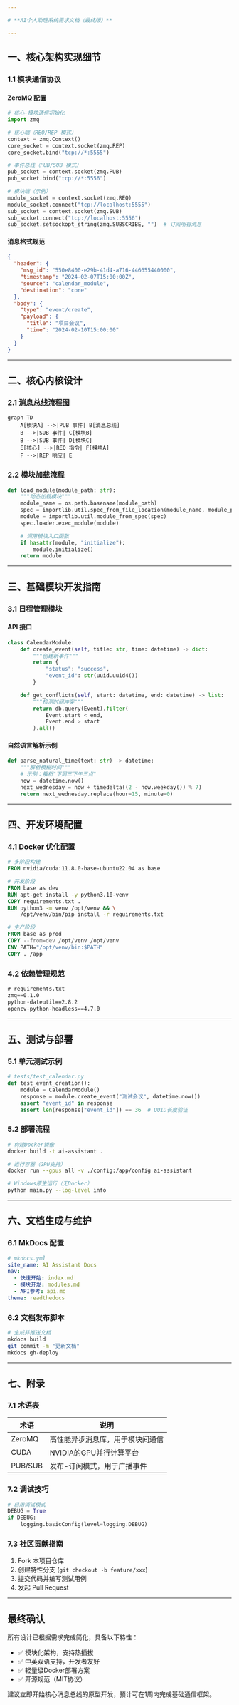 ```yaml
---

# **AI个人助理系统需求文档（最终版）**

---
```


## **一、核心架构实现细节**

### 1.1 模块通信协议
#### **ZeroMQ 配置**
```python
# 核心-模块通信初始化
import zmq

# 核心端（REQ/REP 模式）
context = zmq.Context()
core_socket = context.socket(zmq.REP)
core_socket.bind("tcp://*:5555")

# 事件总线（PUB/SUB 模式）
pub_socket = context.socket(zmq.PUB)
pub_socket.bind("tcp://*:5556")

# 模块端（示例）
module_socket = context.socket(zmq.REQ)
module_socket.connect("tcp://localhost:5555")
sub_socket = context.socket(zmq.SUB)
sub_socket.connect("tcp://localhost:5556")
sub_socket.setsockopt_string(zmq.SUBSCRIBE, "")  # 订阅所有消息
```

#### **消息格式规范**
```json
{
  "header": {
    "msg_id": "550e8400-e29b-41d4-a716-446655440000",
    "timestamp": "2024-02-07T15:00:00Z",
    "source": "calendar_module",
    "destination": "core"
  },
  "body": {
    "type": "event/create",
    "payload": {
      "title": "项目会议",
      "time": "2024-02-10T15:00:00"
    }
  }
}
```

---

## **二、核心内核设计**

### 2.1 消息总线流程图
```mermaid
graph TD
    A[模块A] -->|PUB 事件| B[消息总线]
    B -->|SUB 事件| C[模块B]
    B -->|SUB 事件| D[模块C]
    E[核心] -->|REQ 指令| F[模块A]
    F -->|REP 响应| E
```

### 2.2 模块加载流程
```python
def load_module(module_path: str):
    """动态加载模块"""
    module_name = os.path.basename(module_path)
    spec = importlib.util.spec_from_file_location(module_name, module_path)
    module = importlib.util.module_from_spec(spec)
    spec.loader.exec_module(module)

    # 调用模块入口函数
    if hasattr(module, "initialize"):
        module.initialize()
    return module
```

---

## **三、基础模块开发指南**

### 3.1 日程管理模块
#### **API 接口**
```python
class CalendarModule:
    def create_event(self, title: str, time: datetime) -> dict:
        """创建新事件"""
        return {
            "status": "success",
            "event_id": str(uuid.uuid4())
        }

    def get_conflicts(self, start: datetime, end: datetime) -> list:
        """检测时间冲突"""
        return db.query(Event).filter(
            Event.start < end,
            Event.end > start
        ).all()
```

#### **自然语言解析示例**
```python
def parse_natural_time(text: str) -> datetime:
    """解析模糊时间"""
    # 示例：解析"下周三下午三点"
    now = datetime.now()
    next_wednesday = now + timedelta((2 - now.weekday()) % 7)
    return next_wednesday.replace(hour=15, minute=0)
```

---

## **四、开发环境配置**

### 4.1 Docker 优化配置
```dockerfile
# 多阶段构建
FROM nvidia/cuda:11.8.0-base-ubuntu22.04 as base

# 开发阶段
FROM base as dev
RUN apt-get install -y python3.10-venv
COPY requirements.txt .
RUN python3 -m venv /opt/venv && \
    /opt/venv/bin/pip install -r requirements.txt

# 生产阶段
FROM base as prod
COPY --from=dev /opt/venv /opt/venv
ENV PATH="/opt/venv/bin:$PATH"
COPY . /app
```

### 4.2 依赖管理规范
```txt
# requirements.txt
zmq==0.1.0
python-dateutil==2.8.2
opencv-python-headless==4.7.0
```

---

## **五、测试与部署**

### 5.1 单元测试示例
```python
# tests/test_calendar.py
def test_event_creation():
    module = CalendarModule()
    response = module.create_event("测试会议", datetime.now())
    assert "event_id" in response
    assert len(response["event_id"]) == 36  # UUID长度验证
```

### 5.2 部署流程
```bash
# 构建Docker镜像
docker build -t ai-assistant .

# 运行容器（GPU支持）
docker run --gpus all -v ./config:/app/config ai-assistant

# Windows原生运行（无Docker）
python main.py --log-level info
```

---

## **六、文档生成与维护**

### 6.1 MkDocs 配置
```yaml
# mkdocs.yml
site_name: AI Assistant Docs
nav:
  - 快速开始: index.md
  - 模块开发: modules.md
  - API参考: api.md
theme: readthedocs
```

### 6.2 文档发布脚本
```bash
# 生成并推送文档
mkdocs build
git commit -m "更新文档"
mkdocs gh-deploy
```

---

## **七、附录**

### 7.1 术语表
| 术语 | 说明 |
|------|------|
| ZeroMQ | 高性能异步消息库，用于模块间通信 |
| CUDA | NVIDIA的GPU并行计算平台 |
| PUB/SUB | 发布-订阅模式，用于广播事件 |

### 7.2 调试技巧
```python
# 启用调试模式
DEBUG = True
if DEBUG:
    logging.basicConfig(level=logging.DEBUG)
```

### 7.3 社区贡献指南
1. Fork 本项目仓库
2. 创建特性分支 (`git checkout -b feature/xxx`)
3. 提交代码并编写测试用例
4. 发起 Pull Request

---

## **最终确认**
所有设计已根据需求完成简化，具备以下特性：
- ✅ 模块化架构，支持热插拔
- ✅ 中英双语支持，开发者友好
- ✅ 轻量级Docker部署方案
- ✅ 开源规范（MIT协议）

建议立即开始核心消息总线的原型开发，预计可在1周内完成基础通信框架。
